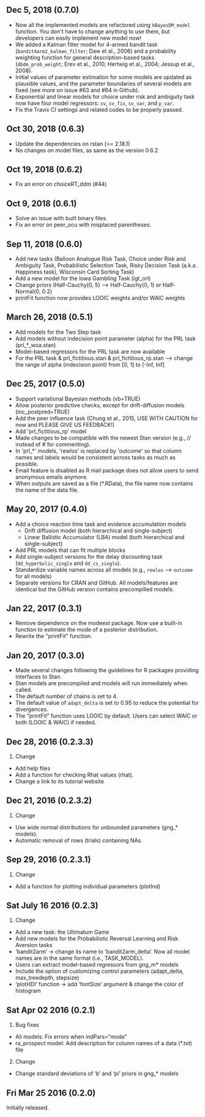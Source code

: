 ## Dec 5, 2018 (0.7.0)
* Now all the implemented models are refactored using `hBayesDM_model` function. You don't have to change anything to use them, but developers can easily implement new model now!
* We added a Kalman filter model for 4-armed bandit task (`bandit4arm2_kalman_filter`; Daw et al., 2006) and a probability weighting function for general description-based tasks (`dbdm_prob_weight`; Erev et al., 2010; Hertwig et al., 2004; Jessup et al., 2008).
* Initial values of parameter estimation for some models are updated as plausible values, and the parameter boundaries of several models are fixed (see more on issue #63 and #64 in Github).
* Exponential and linear models for choice under risk and ambiguity task now have four model regressors: `sv`, `sv_fix`, `sv_var`, and `p_var`.
* Fix the Travix CI settings and related codes to be properly passed.

## Oct 30, 2018 (0.6.3)
* Update the dependencies on rstan (>= 2.18.1)
* No changes on model files, as same as the version 0.6.2

## Oct 19, 2018 (0.6.2)
* Fix an error on choiceRT_ddm (#44)

## Oct 9, 2018 (0.6.1)
* Solve an issue with built binary files.
* Fix an error on peer_ocu with misplaced parentheses.

## Sep 11, 2018 (0.6.0)
* Add new tasks (Balloon Analogue Risk Task, Choice under Risk and Ambiguity Task, Probabilistic Selection Task, Risky Decision Task (a.k.a. Happiness task), Wisconsin Card Sorting Task)
* Add a new model for the Iowa Gambling Task (igt_orl)
* Change priors (Half-Cauchy(0, 5) --> Half-Cauchy(0, 1) or Half-Normal(0, 0.2)
* printFit function now provides LOOIC weights and/or WAIC weights

## March 26, 2018 (0.5.1)
* Add models for the Two Step task
* Add models without indecision point parameter (alpha) for the PRL task (prl_*_woa.stan)
* Model-based regressors for the PRL task are now available
* For the PRL task & prl_fictitious.stan & prl_fictitious_rp.stan --> change the range of alpha (indecision point) from [0, 1] to [-Inf, Inf]

## Dec 25, 2017 (0.5.0)
* Support variational Bayesian methods (vb=TRUE)
* Allow posterior predictive checks, except for drift-diffusion models (inc_postpred=TRUE)
* Add the peer influence task (Chung et al., 2015, USE WITH CAUTION for now and PLEASE GIVE US FEEDBACK!)
* Add 'prl_fictitious_rp' model
* Made changes to be compatible with the newest Stan version (e.g., // instead of # for commenting).
* In 'prl_*' models, 'rewlos' is replaced by 'outcome' so that column names and labels would be consistent across tasks as much as possible.
* Email feature is disabled as R mail package does not allow users to send anonymous emails anymore.
* When outputs are saved as a file (*.RData), the file name now contains the name of the data file.

## May 20, 2017 (0.4.0)
* Add a choice reaction time task and evidence accumulation models
  - Drift diffusion model (both hierarchical and single-subject)
  - Linear Ballistic Accumulator (LBA) model (both hierarchical and single-subject)
* Add PRL models that can fit multiple blocks
* Add single-subject versions for the delay discounting task (`dd_hyperbolic_single` and `dd_cs_single`).
* Standardize variable names across all models (e.g., `rewlos` --> `outcome` for all models)
* Separate versions for CRAN and GitHub. All models/features are identical but the GitHub version contains precompilled models.

## Jan 22, 2017 (0.3.1)
* Remove dependence on the modeest package. Now use a built-in function to estimate the mode of a posterior distribution.
* Rewrite the "printFit" function.

## Jan 20, 2017 (0.3.0)
* Made several changes following the guidelines for R packages providing interfaces to Stan.
* Stan models are precompiled and models will run immediately when called.
* The default number of chains is set to 4.
* The default value of `adapt_delta` is set to 0.95 to reduce the potential for divergences.
* The “printFit” function uses LOOIC by default. Users can select WAIC or both (LOOIC & WAIC) if needed.

## Dec 28, 2016 (0.2.3.3)
1. Change
  * Add help files
  * Add a function for checking Rhat values (rhat).
  * Change a link to its tutorial website

## Dec 21, 2016 (0.2.3.2)
1. Change
  * Use wide normal distributions for unbounded parameters (gng_* models).
  * Automatic removal of rows (trials) containing NAs.

## Sep 29, 2016 (0.2.3.1)
1. Change
  * Add a function for plotting individual parameters (plotInd)

## Sat July 16 2016 (0.2.3)
1. Change
  * Add a new task: the Ultimatum Game
  * Add new models for the Probabilistic Reversal Learning and Risk Aversion tasks
  * ‘bandit2arm’ -> change its name to ‘bandit2arm_delta’. Now all model names are in the same format (i.e., TASK_MODEL).
  * Users can extract model-based regressors from gng_m* models
  * Include the option of customizing control parameters (adapt_delta, max_treedepth, stepsize)
  * ‘plotHDI’ function -> add ‘fontSize’ argument & change the color of histogram

## Sat Apr 02 2016 (0.2.1)
1. Bug fixes
  * All models: Fix errors when indPars=“mode”
  * ra_prospect model: Add description for column names of a data (*.txt) file
2. Change
  * Change standard deviations of ‘b’ and ‘pi’ priors in gng_* models

## Fri Mar 25 2016 (0.2.0)
Initially released.
